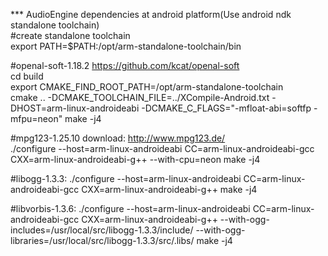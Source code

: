 *** AudioEngine dependencies at android platform(Use android ndk standalone toolchain)  
#create standalone toolchain  
export PATH=$PATH:/opt/arm-standalone-toolchain/bin  

#openal-soft-1.18.2
https://github.com/kcat/openal-soft  
cd build  
export CMAKE_FIND_ROOT_PATH=/opt/arm-standalone-toolchain  
cmake .. -DCMAKE_TOOLCHAIN_FILE=../XCompile-Android.txt -DHOST=arm-linux-androideabi -DCMAKE_C_FLAGS="-mfloat-abi=softfp -mfpu=neon"
make -j4

#mpg123-1.25.10
download: http://www.mpg123.de/  
./configure --host=arm-linux-androideabi CC=arm-linux-androideabi-gcc CXX=arm-linux-androideabi-g++ --with-cpu=neon
make -j4

#libogg-1.3.3:
./configure --host=arm-linux-androideabi CC=arm-linux-androideabi-gcc CXX=arm-linux-androideabi-g++
make -j4

#libvorbis-1.3.6:
./configure --host=arm-linux-androideabi CC=arm-linux-androideabi-gcc CXX=arm-linux-androideabi-g++ --with-ogg-includes=/usr/local/src/libogg-1.3.3/include/ --with-ogg-libraries=/usr/local/src/libogg-1.3.3/src/.libs/
make -j4

